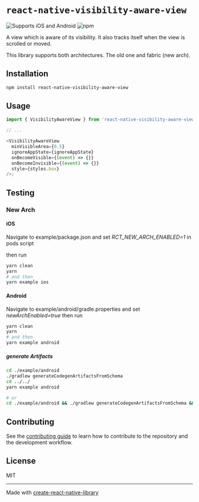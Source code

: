 # `react-native-visibility-aware-view`

![Supports iOS and Android][support-badge] ![npm][npm-badge]

A view which is aware of its visibility. It also tracks itself when the view is scrolled or moved.

This library supports both architectures. The old one and fabric (new arch).

## Installation

```sh
npm install react-native-visibility-aware-view
```

## Usage

```js
import { VisibilityAwareView } from 'react-native-visibility-aware-view';

// ...

<VisibilityAwareView
  minVisibleArea={0.5}
  ignoreAppState={ignoreAppState}
  onBecomeVisible={(event) => {}}
  onBecomeInvisible={(event) => {}}
  style={styles.box}
/>;
```

## Testing

### New Arch

#### iOS

Navigate to example/package.json and set _RCT_NEW_ARCH_ENABLED=1_ in pods script

then run

```sh
yarn clean
yarn
# and then
yarn example ios
```

#### Android

Navigate to example/android/gradle.properties and set _newArchEnabled=true_
then run

```sh
yarn clean
yarn
# and then
yarn example android
```

##### generate Artifacts

```sh
cd ./example/android
./gradlew generateCodegenArtifactsFromSchema
cd ../../
yarn example android

# or
cd ./example/android && ./gradlew generateCodegenArtifactsFromSchema && cd ../../ && yarn example android
```

## Contributing

See the [contributing guide](CONTRIBUTING.md) to learn how to contribute to the repository and the development workflow.

## License

MIT

---

Made with [create-react-native-library](https://github.com/callstack/react-native-builder-bob)

[npm-badge]: https://img.shields.io/npm/v/react-native-visibility-aware-view.svg?style=flat-square
[support-badge]: https://img.shields.io/badge/platforms-android%20%7C%20ios-lightgrey.svg?style=flat-square

